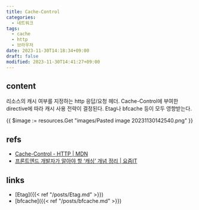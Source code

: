 ```yaml
---
title: Cache-Control
categories:
  - 네트워크
tags:
  - cache
  - http
  - 브라우저
date: 2023-11-30T14:18:34+09:00
draft: false
modified: 2023-11-30T14:41:27+09:00
---
```


## content
리소스의 캐시 여부를 지정하는 http 응답/요청 헤더. Cache-Control에 부여한 directive에 따라 캐시 사용 전략이 결정된다. Etag나 bfcache 등이 모두 영향받는다.

{{ $image := resources.Get "images/Pasted image 20231130142540.png" }}

## refs
- [Cache-Control - HTTP | MDN](https://developer.mozilla.org/en-US/docs/Web/HTTP/Headers/Cache-Control)
- [프론트엔드 개발자가 알아야 할 ‘캐싱’ 개념 정리 | 요즘IT](https://yozm.wishket.com/magazine/detail/2341/)


## links
- [Etag]({{< ref "/posts/Etag.md" >}})
- [bfcache]({{< ref "/posts/bfcache.md" >}})
